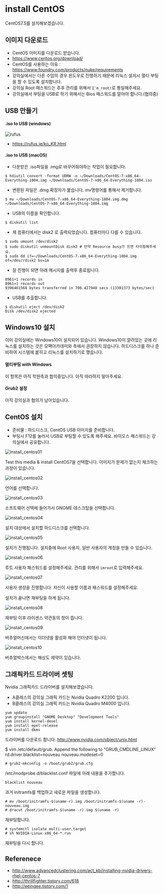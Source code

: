 # install CentOS
CentOS7.5를 설치해보겠습니다.

## 이미지 다운로드
- CentOS 이미지를 다운로드 받습니다.
- https://www.centos.org/download/
- CentOS를 사용하는 이유 : https://www.foundry.com/products/nuke/requirements
- 강의실에서는 다른 수업의 경우 윈도우로 진행하기 때문에 리눅스 설치시 멀티 부팅을 할 수 있도록 설치합니다.
- 강의실 Root 패스워드는 추후 관리를 위해서 `I'm_root!`로 통일해주세요.
- 강의실에서 부팅을 USB로 하기 위해서는 Bios 패스워드를 알아야 합니다.(협의중)

## USB 만들기

#### .iso to USB (windows)
![rufus](https://user-images.githubusercontent.com/1149996/49558884-04524300-f950-11e8-833e-2b9e6d7a1fce.png)

- https://rufus.ie/ko_KR.html

#### .iso to USB (macOS)
- 다운받은 .iso파일을 .img로 바꾸어줘야하는 작업이 필요합니다.
```
$ hdiutil convert -format UDRW -o ~/Downloads/CentOS-7-x86_64-Everything-1804.img ~/Downloads/CentOS-7-x86_64-Everything-1804.iso
```

- 변환된 파일은 .dmg 확장자가 붙습니다. mv명령어를 통해서 제거합니다.
```
$ mv ~/Downloads/CentOS-7-x86_64-Everything-1804.img.dmg ~/Downloads/CentOS-7-x86_64-Everything-1804.img
```

- USB의 이름을 확인합니다.
```
$ diskutil list
```

- 제 컴퓨터에서는 disk2 로 출력되었습니다. 컴퓨터마다 다를 수 있습니다.

```
$ sudo umount /dev/disk2
$ sudo diskutil unmountDisk disk3 # 만약 Resource busy가 뜨면 타이핑해주세요.
$ sudo dd if=~/Downloads/CentOS-7-x86_64-Everything-1804.img of=/dev/rdisk2 bs=1m
```
- 잘 진행이 되면 아래 메시지를 출력후 종료됩니다.
```
8961+1 records in
8961+1 records out
9396461568 bytes transferred in 706.427948 secs (13301373 bytes/sec)
```

- USB를 추출합니다.
```
$ diskutil eject /dev/disk2
Disk /dev/disk2 ejected
```


## Windows10 설치
이미 강의실에는 Windows10이 설치되어 있습니다.
Windows10이 깔려있는 곳에 리눅스를 설치하는 것은 모팩아카데미와 측에서 권장하지 않습니다.
하드디스크를 하나 준비하여 시스템에 붙히고 리눅스를 설치하기로 했습니다.

#### 멀티부팅 with Windows
이 항목은 아직 학원측과 협의중입니다. 아직 따라하지 말아주세요.

#### Grub2 설정
아직 강의실과 협의가 남아있습니다.

## CentOS 설치
- 준비물 : 하드디스크, CentOS USB 이미지를 준비합니다.
- 부팅시 F12를 눌러서 USB로 부팅할 수 있도록 해주세요. 바이오스 패스워드는 강의실에서 공유합니다.

![install_centos01](../figures/cent_install_01.png)

Test this media & install CentOS7을 선택합니다. 이미지가 문제가 없는지 체크하는 과정이 있습니다.

![install_centos02](../figures/cent_install_02.png)

언어를 선택합니다.

![install_centos03](../figures/cent_install_03.png)

소프트웨어 선택에 들어가서 GNOME 데스크탑을 선택합니다.

![install_centos04](../figures/cent_install_04.png)

설치 대상에서 설치할 하드디스크를 선택합니다.

![install_centos05](../figures/cent_install_05.png)

설치가 진행됩니다.
설치중에 Root 사용자, 일반 사용자의 계정을 만들 수 있습니다.

![install_centos06](../figures/cent_install_06.png)

루트 사용자 패스워드를 설정해주세요. 관리를 위해서 `imroot`로 입력해주세요.

![install_centos07](../figures/cent_install_07.png)

사용자 생성을 진행합니다. 자신이 사용할 이름과 패스워드를 설정해주세요.

설치가 끝나면 재부팅을 하게 됩니다.

![install_centos08](../figures/cent_install_08.png)

재부팅 이후 라이센스 약관동의 창이 뜹니다.

![install_centos09](../figures/cent_install_09.png)

버추얼머신에서는 이더넷을 활성화 해야 인터넷이 됩니다.

![install_centos10](../figures/cent_install_10.png)

버추얼박스에서는 해상도 제약이 있습니다.


## 그래픽카드 드라이버 셋팅
Nvidia 그래픽카드 드라이버를 설치해보겠습니다.

- A클래스의 강의실 그래픽 카드는 Nvidia Quadro K2200 입니다.
- B클래스의 강의실 그래픽 카드는 Nvidia Quadro M4000 입니다.

```
yum update
yum groupinstall "GNOME Desktop" "Development Tools"
yum install kernel-devel
yum install epel-release
yum install dkms
```

드라이버를 다운로드 합니다.
http://www.nvidia.com/object/unix.html

$ vim /etc/default/grub. Append the following to "GRUB_CMDLINE_LINUX"
rd.driver.blacklist=nouveau nouveau.modeset=0

```
# grub2-mkconfig -o /boot/grub2/grub.cfg
```

/etc/modprobe.d/blacklist.conf 파일에 아래 내용을 추가합니다.

```
blacklist nouveau
```

과거 initramfs를 백업하고 새로운 파일을 생성합니다.
```
# mv /boot/initramfs-$(uname-r).img /boot/initramfs-$(uname -r)-nouveau.img
# dracut /boot/initramfs-$(uname -r).img $(uname -r)
```

재부팅합니다.

```
# systemctl isolate multi-user.target
# sh NVIDIA-Linux-x86_64-*.run
```

재부팅을 다시 합니다.


## Referenece
- http://www.advancedclustering.com/act_kb/installing-nvidia-drivers-rhel-centos-7
- http://thrillfighter.tistory.com/618
- http://eeingee.tistory.com/1
